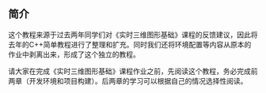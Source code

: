 ## 简介

这个教程来源于过去两年同学们对《实时三维图形基础》课程的反馈建议，因此将去年的C++简单教程进行了整理和扩充。同时我们还将环境配置等内容从原本的作业中剥离出来，形成了这个独立的教程。

请大家在完成《实时三维图形基础》课程作业之前，先阅读这个教程，务必完成前两章（开发环境和项目构建）。后两章的学习可以根据自己的情况选择性阅读。